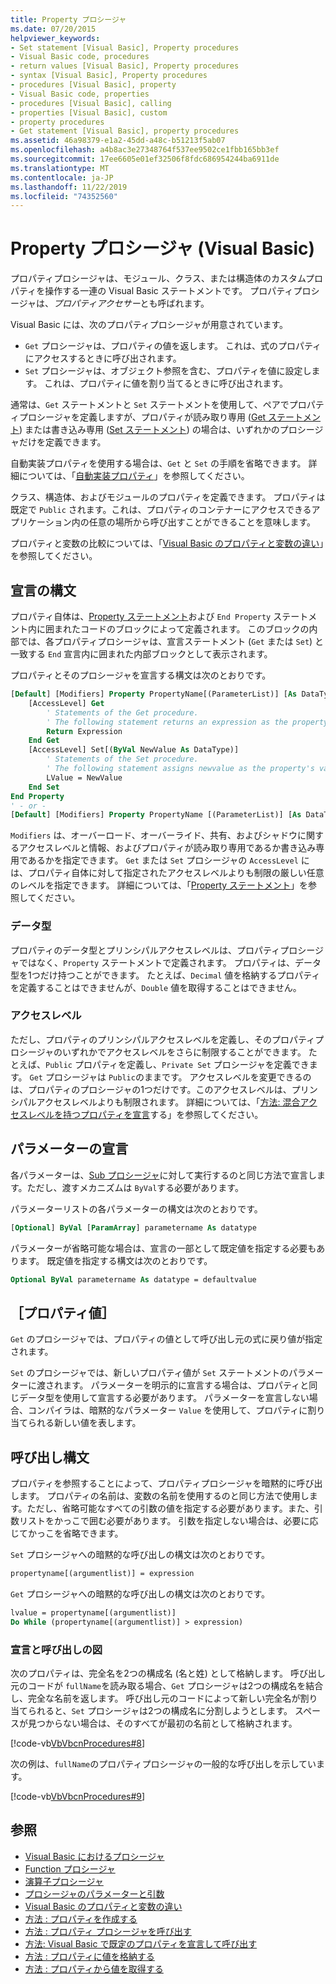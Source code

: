 ```yaml
---
title: Property プロシージャ
ms.date: 07/20/2015
helpviewer_keywords:
- Set statement [Visual Basic], Property procedures
- Visual Basic code, procedures
- return values [Visual Basic], Property procedures
- syntax [Visual Basic], Property procedures
- procedures [Visual Basic], property
- Visual Basic code, properties
- procedures [Visual Basic], calling
- properties [Visual Basic], custom
- property procedures
- Get statement [Visual Basic], property procedures
ms.assetid: 46a98379-e1a2-45dd-a48c-b51213f5ab07
ms.openlocfilehash: a4b8ac3e27348764f537ee9502ce1fbb165bb3ef
ms.sourcegitcommit: 17ee6605e01ef32506f8fdc686954244ba6911de
ms.translationtype: MT
ms.contentlocale: ja-JP
ms.lasthandoff: 11/22/2019
ms.locfileid: "74352560"
---
```

# <a name="property-procedures-visual-basic"></a>Property プロシージャ (Visual Basic)

プロパティプロシージャは、モジュール、クラス、または構造体のカスタムプロパティを操作する一連の Visual Basic ステートメントです。 プロパティプロシージャは、*プロパティアクセサー*とも呼ばれます。

Visual Basic には、次のプロパティプロシージャが用意されています。

- `Get` プロシージャは、プロパティの値を返します。 これは、式のプロパティにアクセスするときに呼び出されます。
- `Set` プロシージャは、オブジェクト参照を含む、プロパティを値に設定します。 これは、プロパティに値を割り当てるときに呼び出されます。

通常は、`Get` ステートメントと `Set` ステートメントを使用して、ペアでプロパティプロシージャを定義しますが、プロパティが読み取り専用 ([Get ステートメント](../../../../visual-basic/language-reference/statements/get-statement.md)) または書き込み専用 ([Set ステートメント](../../../../visual-basic/language-reference/statements/set-statement.md)) の場合は、いずれかのプロシージャだけを定義できます。

自動実装プロパティを使用する場合は、`Get` と `Set` の手順を省略できます。 詳細については、「[自動実装プロパティ](./auto-implemented-properties.md)」を参照してください。

クラス、構造体、およびモジュールのプロパティを定義できます。 プロパティは既定で `Public` されます。これは、プロパティのコンテナーにアクセスできるアプリケーション内の任意の場所から呼び出すことができることを意味します。

プロパティと変数の比較については、「[Visual Basic のプロパティと変数の違い](differences-between-properties-and-variables.md)」を参照してください。

## <a name="declaration-syntax"></a>宣言の構文

プロパティ自体は、[Property ステートメント](../../../../visual-basic/language-reference/statements/property-statement.md)および `End Property` ステートメント内に囲まれたコードのブロックによって定義されます。 このブロックの内部では、各プロパティプロシージャは、宣言ステートメント (`Get` または `Set`) と一致する `End` 宣言内に囲まれた内部ブロックとして表示されます。

プロパティとそのプロシージャを宣言する構文は次のとおりです。

```vb
[Default] [Modifiers] Property PropertyName[(ParameterList)] [As DataType]
    [AccessLevel] Get
        ' Statements of the Get procedure.
        ' The following statement returns an expression as the property's value.
        Return Expression
    End Get
    [AccessLevel] Set[(ByVal NewValue As DataType)]
        ' Statements of the Set procedure.
        ' The following statement assigns newvalue as the property's value.
        LValue = NewValue
    End Set
End Property
' - or -
[Default] [Modifiers] Property PropertyName [(ParameterList)] [As DataType]
```

`Modifiers` は、オーバーロード、オーバーライド、共有、およびシャドウに関するアクセスレベルと情報、およびプロパティが読み取り専用であるか書き込み専用であるかを指定できます。 `Get` または `Set` プロシージャの `AccessLevel` には、プロパティ自体に対して指定されたアクセスレベルよりも制限の厳しい任意のレベルを指定できます。 詳細については、「[Property ステートメント](../../../../visual-basic/language-reference/statements/property-statement.md)」を参照してください。

### <a name="data-type"></a>データ型

プロパティのデータ型とプリンシパルアクセスレベルは、プロパティプロシージャではなく、`Property` ステートメントで定義されます。 プロパティは、データ型を1つだけ持つことができます。 たとえば、`Decimal` 値を格納するプロパティを定義することはできませんが、`Double` 値を取得することはできません。

### <a name="access-level"></a>アクセスレベル

ただし、プロパティのプリンシパルアクセスレベルを定義し、そのプロパティプロシージャのいずれかでアクセスレベルをさらに制限することができます。 たとえば、`Public` プロパティを定義し、`Private Set` プロシージャを定義できます。 `Get` プロシージャは `Public`のままです。 アクセスレベルを変更できるのは、プロパティのプロシージャの1つだけです。このアクセスレベルは、プリンシパルアクセスレベルよりも制限されます。 詳細については、「[方法: 混合アクセスレベルを持つプロパティを宣言](how-to-declare-a-property-with-mixed-access-levels.md)する」を参照してください。

## <a name="parameter-declaration"></a>パラメーターの宣言

各パラメーターは、[Sub プロシージャ](sub-procedures.md)に対して実行するのと同じ方法で宣言します。ただし、渡すメカニズムは `ByVal`する必要があります。

パラメーターリストの各パラメーターの構文は次のとおりです。

```vb
[Optional] ByVal [ParamArray] parametername As datatype
```

パラメーターが省略可能な場合は、宣言の一部として既定値を指定する必要もあります。 既定値を指定する構文は次のとおりです。

```vb
Optional ByVal parametername As datatype = defaultvalue
```

## <a name="property-value"></a>［プロパティ値］

`Get` のプロシージャでは、プロパティの値として呼び出し元の式に戻り値が指定されます。

`Set` のプロシージャでは、新しいプロパティ値が `Set` ステートメントのパラメーターに渡されます。 パラメーターを明示的に宣言する場合は、プロパティと同じデータ型を使用して宣言する必要があります。 パラメーターを宣言しない場合、コンパイラは、暗黙的なパラメーター `Value` を使用して、プロパティに割り当てられる新しい値を表します。

## <a name="calling-syntax"></a>呼び出し構文

プロパティを参照することによって、プロパティプロシージャを暗黙的に呼び出します。 プロパティの名前は、変数の名前を使用するのと同じ方法で使用します。ただし、省略可能なすべての引数の値を指定する必要があります。また、引数リストをかっこで囲む必要があります。 引数を指定しない場合は、必要に応じてかっこを省略できます。

`Set` プロシージャへの暗黙的な呼び出しの構文は次のとおりです。

```vb
propertyname[(argumentlist)] = expression
```

`Get` プロシージャへの暗黙的な呼び出しの構文は次のとおりです。

```vb
lvalue = propertyname[(argumentlist)]
Do While (propertyname[(argumentlist)] > expression)
```

### <a name="illustration-of-declaration-and-call"></a>宣言と呼び出しの図

次のプロパティは、完全名を2つの構成名 (名と姓) として格納します。 呼び出し元のコードが `fullName`を読み取る場合、`Get` プロシージャは2つの構成名を結合し、完全な名前を返します。 呼び出し元のコードによって新しい完全名が割り当てられると、`Set` プロシージャは2つの構成名に分割しようとします。 スペースが見つからない場合は、そのすべてが最初の名前として格納されます。

[!code-vb[VbVbcnProcedures#8](~/samples/snippets/visualbasic/VS_Snippets_VBCSharp/VbVbcnProcedures/VB/Class1.vb#8)]

次の例は、`fullName`のプロパティプロシージャの一般的な呼び出しを示しています。

[!code-vb[VbVbcnProcedures#9](~/samples/snippets/visualbasic/VS_Snippets_VBCSharp/VbVbcnProcedures/VB/Class1.vb#9)]

## <a name="see-also"></a>参照

- [Visual Basic におけるプロシージャ](index.md)
- [Function プロシージャ](function-procedures.md)
- [演算子プロシージャ](operator-procedures.md)
- [プロシージャのパラメーターと引数](procedure-parameters-and-arguments.md)
- [Visual Basic のプロパティと変数の違い](differences-between-properties-and-variables.md)
- [方法 : プロパティを作成する](how-to-create-a-property.md)
- [方法 : プロパティ プロシージャを呼び出す](how-to-call-a-property-procedure.md)
- [方法: Visual Basic で既定のプロパティを宣言して呼び出す](how-to-declare-and-call-a-default-property.md)
- [方法 : プロパティに値を格納する](how-to-put-a-value-in-a-property.md)
- [方法 : プロパティから値を取得する](how-to-get-a-value-from-a-property.md)
